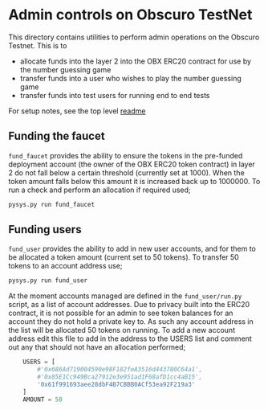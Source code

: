 Admin controls on Obscuro TestNet
=================================
This directory contains utilities to perform admin operations on the Obscuro Testnet. This is to 

- allocate funds into the layer 2 into the OBX ERC20 contract for use by the number guessing game
- transfer funds into a user who wishes to play the number guessing game
- transfer funds into test users for running end to end tests

For setup notes, see the top level [readme](../README.md)

Funding the faucet
------------------
`fund_faucet` provides the ability to ensure the tokens in the pre-funded deployment account (the owner of the OBX ERC20
token contract) in layer 2 do not fall below a certain threshold (currently set at 1000). When the token amount falls 
below this amount it is increased back up to 1000000. To run a check and perform an allocation if required used;

```bash
pysys.py run fund_faucet
```

Funding users
-------------
`fund_user` provides the ability to add in new user accounts, and for them to be allocated a token amount (current 
set to 50 tokens). To transfer 50 tokens to an account address use;

```bash
pysys.py run fund_user
```

At the moment accounts managed are defined in the `fund_user/run.py` script, as a list of account addresses. Due to 
privacy built into the ERC20 contract, it is not possible for an admin to see token balances for an account they do not 
hold a private key to. As such any account address in the list will be allocated 50 tokens on running. To add a new 
account address edit this file to add in the address to the USERS list and comment out any that should not have an 
allocation performed; 

```python
    USERS = [
        #'0x686Ad719004590e98F182feA3516d443780C64a1',
        #'0x85E1Cc949Bca27912e3e951ad1F68afD1cc4aB15',
        '0x61f991693aee28dbF4B7CBBB0ACf53ea92F219a3'
    ]
    AMOUNT = 50
```



